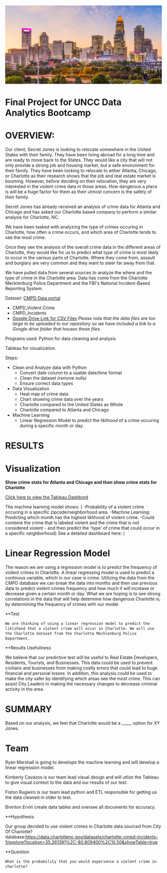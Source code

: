 ![Charlotte Image](https://github.com/Kcav18/Final_Project/blob/main/Images/Charlotte_uptown.jpeg)

# Final Project for UNCC Data Analytics Bootcamp

# OVERVIEW:

Our client, Secret Jones is looking to relocate somewhere in the United States with their family. They have been living abroad for
a long time and are ready to move back to the States. They would like a city that will not only provide a strong job and housing market, but a safe
environment for their family. They have been looking to relocate to either Atlanta, Chicago, or Charlotte as their research shows that
the job and real estate market is booming. However, before deciding on their relocation, they are very 
interested in the violent crime data in those areas. How dangerous a place is will be a huge factor for them as their utmost concern is 
the safety of their family.

Secret Jones has already received an analysis of crime data for Atlanta and Chicago and has asked our Charlotte based company to perform a similar analysis for Charlotte, NC. 

We have been tasked with analyzing the type of crimes occuring in Charlotte, how often a crime occurs, and which 
area of Charlotte tends to see the most crime. 

Once they see the analysis of the overall crime data in the different areas of Charlotte, they would like for us to predict what type
of crime is most likely to occur in the various parts of Charlotte. Where they come from, assault and burglary are very common and they want to
steer far away from that.

We have pulled data from several sources to analyze the where and the type of crime in the Charlotte area. Data
has come from the Charlotte Mecklenburg Police Department and the FBI's National Incident-Based Reporting System. 

Dataset:
[CMPD Data portal](https://data.charlottenc.gov/search?collection=Dataset)

- CMPD_Violent Crime
- CMPD_Incidents
- [Google Drive Link for CSV Files](https://drive.google.com/drive/folders/1DmRuIMXm8oksUcNZeLepODC1HEzg_G38?usp=sharing)
*Please note that the data files are too large to be uploaded to our repository so we have included a link to a Google drive folder that houses those files.*

Programs used:
Python for data cleaning and analysis

Tableau for visualization.

Steps:

- Clean and Analyze data with Python
	- Convert date column to a usable date/time format 
	- Clean the dataset (remove nulls)
	- Ensure correct data types
- Data Visualization
	- Heat map of crime data
	- Chart showing crime data over the years
	- Charlotte compared to the United States as Whole
	- Charlotte compared to Atlanta and Chicago
- Machine Learning
	- Linear Regression Model to predict the liklihood of a crime occuring during a specific month or day.
		

# RESULTS

# Visualization

**Show crime stats for Atlanta and Chicago and then show crime stats for Charlotte**

[Click here to view the Tableau Dashbord](https://public.tableau.com/app/profile/kcav18/viz/UNCCBootcampFinalProject/CMPDCrimeOverview?publish=yes)

The machine learning model shows: 
(
-Probability of a violent crime occuring in a specific zipcode/neighborhood area.
-Machine Learning: Predicting which month has the highest liklihood of violent crime.
-Could combine the crime that is labeled violent and the crime that is not considered violent - and then 
predict the 'type' of crime that could occur in a specific neighborhood)
See a detailed dashboard here: 
)

# Linear Regression Model

The reason we are using a regression model is to predict the frequency of violent crimes in Charlotte. A linear regressing model is used to predict a continous variable, which in our case is crime. Utilizing the data from the CMPD database we can break the data into months and then use previous data to predict violent crimes frequency and how much it will increase or decrease given a certain month or day. What we are hoping is to see strong correlations in the data that will help determine how dangerous Charlotte is; by determining the frequency of crimes with our model.

 **Test
   
    We are thinking of using a linear regression model to predict the liklihood that a violent crime will occur in Charlotte. We will use the Charlotte dataset from the Charlotte Mecklenburg Police Department.
 
 **Results Usefullness
  
   We believe that our predictive test will be useful to Real Estate Developers, Residents, Tourists, and Businesses. This data could be used to prevent civilians and businesses from making costly errors that could lead to huge financial and personal losses. In addition, this analysis could be used to make the city safer by identifying which areas see the most crime. This can assist City Leaders in making the necessary changes to decrease criminal activity in the area.

# SUMMARY
Based on our analysis, we feel that Charlotte would be a _____ option for XY Jones.

# Team

Ryan Marshall is going to develope the machine learning and will develop a linear regression model.

Kimberly Cavazos is our team lead visual design and will utlize the Tableau to give visual context to the data and our results of our test.

Fiston Rugwiro is our team lead python and ETL responsible for getting us the data cleaned in otder to test.

Brenton Ervin create data tables and oversee all documents for accuracy.

**Hypothesis
   
   Our group decided to use violent crimes in Charlotte data sourced from City Of Charlotte? database:https://data.charlottenc.gov/datasets/charlotte::cmpd-incidents-1/explore?location=35.261391%2C-80.809400%2C10.50&showTable=true

**Question
   
    What is the probability that you would experience a violent crime in charlotte?
    

    

